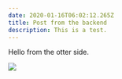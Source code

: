 ```yaml
---
date: 2020-01-16T06:02:12.265Z
title: Post from the backend
description: This is a test.
---
```


Hello from the otter side.

![](/assets/hello.jpg)
